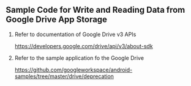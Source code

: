 ## Sample Code for Write and Reading Data from Google Drive App Storage

1. Refer to documentation of Google Drive v3 APIs

   https://developers.google.com/drive/api/v3/about-sdk

2. Refer to the sample application fo the Google Drive

   https://github.com/googleworkspace/android-samples/tree/master/drive/deprecation
